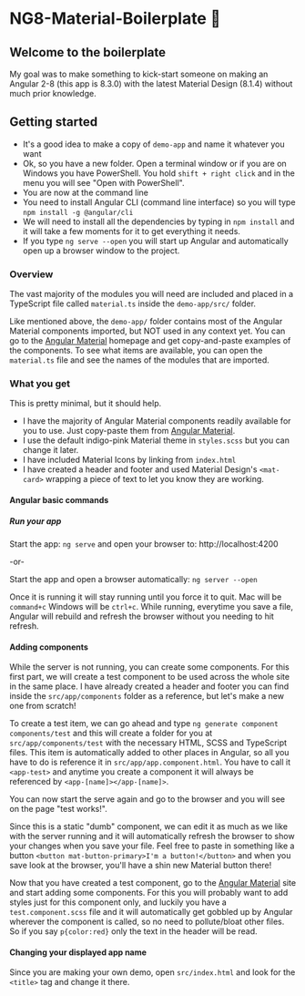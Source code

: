 
  

  

# NG8-Material-Boilerplate :dash:

  

  

## Welcome to the boilerplate

  

  

My goal was to make something to kick-start someone on making an Angular 2-8 (this app is 8.3.0) with the latest Material Design (8.1.4) without much prior knowledge.

  

  

> 
  

  

## Getting started
- It's a good idea to make a copy of `demo-app` and name it whatever you want
- Ok, so you have a new folder. Open a terminal window or if you are on Windows you have PowerShell. You hold `shift + right click` and in the menu you will see "Open with PowerShell".
- You are now at the command line
- You need to install Angular CLI (command line interface) so you will type `npm install -g @angular/cli`
- We will need to install all the dependencies by typing in `npm install` and it will take a few moments for it to get everything it needs.
- If you type `ng serve --open` you will start up Angular and automatically open up a browser window to the project.
  

### Overview

  

The vast majority of the modules you will need are included and placed in a TypeScript file called `material.ts` inside the `demo-app/src/` folder.

  

  

Like mentioned above, the `demo-app/` folder contains most of the Angular Material components imported, but NOT used in any context yet. You can go to the [Angular Material](https://material.angular.io/components/categories) homepage and get copy-and-paste examples of the components. To see what items are available, you can open the `material.ts` file and see the names of the modules that are imported.

  
### What you get
This is pretty minimal, but it should help. 
- I have the majority of Angular Material components readily available for you to use. Just copy-paste them from [Angular Material](https://material.angular.io/components/categories).
- I use the default indigo-pink Material theme in `styles.scss` but you can change it later.
- I have included Material Icons by linking from `index.html`
- I have created a header and footer and used Material Design's `<mat-card>` wrapping a piece of text to let you know they are working.

#### Angular basic commands

  



  

  

##### Run your app

  

Start the app: `ng serve` and open your browser to: http://localhost:4200

  

-or-

  

Start the app and open a browser automatically: `ng server --open`

  

  

Once it is running it will stay running until you force it to quit. Mac will be `command+c` Windows will be `ctrl+c`. While running, everytime you save a file, Angular will rebuild and refresh the browser without you needing to hit refresh.

  

  

#### Adding components

  

While the server is not running, you can create some components. For this first part, we will create a test component to be used across the whole site in the same place. I have already created a header and footer you can find inside the `src/app/components` folder as a reference, but let's make a new one from scratch!

  

To create a test item, we can go ahead and type `ng generate component components/test` and this will create a folder for you at `src/app/components/test` with the necessary HTML, SCSS and TypeScript files. This item is automatically added to other places in Angular, so all you have to do is reference it in `src/app/app.component.html`. You have to call it `<app-test>` and anytime you create a component it will always be referenced by `<app-[name]></app-[name]>`.

  

You can now start the serve again and go to the browser and you will see on the page "test works!".

Since this is a static "dumb" component, we can edit it as much as we like with the server running and it will automatically refresh the browser to show your changes when you save your file. Feel free to paste in something like a button `<button mat-button-primary>I'm a button!</button>` and when you save look at the browser, you'll have a shin new Material button there!

Now that you have created a test component, go to the [Angular Material](https://material.angular.io/components/categories) site and start adding some components. For this you will probably want to add styles just for this component only, and luckily you have a `test.component.scss` file and it will automatically get gobbled up by Angular wherever the component is called, so no need to pollute/bloat other files. So if you say `p{color:red}` only the text in the header will be read.

#### Changing your displayed app name

Since you are making your own demo, open `src/index.html` and look for the `<title>` tag and change it there.
